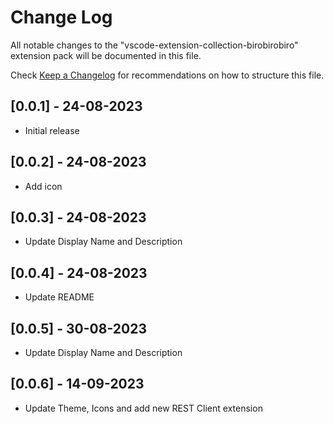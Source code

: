 # Change Log

All notable changes to the "vscode-extension-collection-birobirobiro" extension pack will be documented in this file.

Check [Keep a Changelog](http://keepachangelog.com/) for recommendations on how to structure this file.

## [0.0.1] - 24-08-2023

- Initial release

## [0.0.2] - 24-08-2023

- Add icon

## [0.0.3] - 24-08-2023

- Update Display Name and Description

## [0.0.4] - 24-08-2023

- Update README

## [0.0.5] - 30-08-2023

- Update Display Name and Description

## [0.0.6] - 14-09-2023

- Update Theme, Icons and add new REST Client extension
